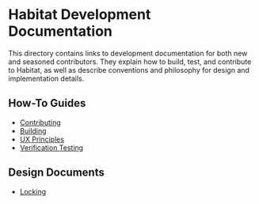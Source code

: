 # Habitat Development Documentation

This directory contains links to development documentation for both new and
seasoned contributors. They explain how to build, test, and contribute to
Habitat, as well as describe conventions and philosophy for design and
implementation details.

## How-To Guides

- [Contributing](../../CONTRIBUTING.md)
- [Building](../../BUILDING.md)
- [UX Principles](../../UX_PRINCIPLES.md)
- [Verification Testing](../../VERIFICATION_TESTING.md)

## Design Documents

- [Locking](./design_documents/locking.md)
